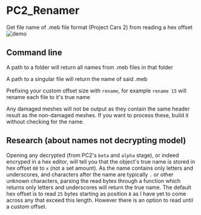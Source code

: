 # PC2_Renamer
Get file name of .meb file format (Project Cars 2) from reading a hex offset 
![demo](https://github.com/peaches6/pc2_names/blob/master/media/demo.PNG?raw=true)

## Command line
A path to a folder will return all names from .meb files in that folder

A path to a singular file will return the name of said .meb

Prefixing your custom offset size with `rename`, for example `rename 15` will rename each file to it's true name

Any damaged meshes will not be output as they contain the same header result as the non-damaged meshes. If you want to process these, build it without checking for the name.

## Research (about names not decrypting model)
Opening any decrypted (from PC2's `beta` and `alpha` stage), or indeed encryped in a hex editor, will tell you that the object's true name is stored in hex offset `08` to `x` (not a set amount). As the name contains only letters and underscores, and characters after the name are typically `.` or other unknown characters, parsing the read bytes through a function which returns only letters and underscores will return the true name. The default hex offset is to read `25` bytes starting as position `8` as I have yet to come across any that exceed this length. However there is an option to read until a custom offset.

